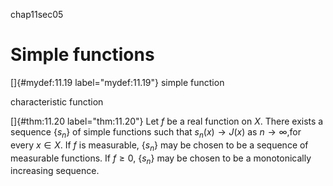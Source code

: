 chap11sec05

# Simple functions

<!-- ::: mydef -->
[]{#mydef:11.19 label="mydef:11.19"} simple function

characteristic function
<!-- ::: -->

<!-- ::: thm -->
[]{#thm:11.20 label="thm:11.20"} Let $f$ be a real function on $X$.
There exists a sequence $\{s_n\}$ of simple functions such that
$s_n(x) \rightarrow J(x)$ as $n \rightarrow  \infty$,for every
$x \in X$. If $f$ is measurable, $\{s_n\}$ may be chosen to be a
sequence of measurable functions. If $f \geq 0$, $\{s_n\}$ may be
chosen to be a monotonically increasing sequence.
<!-- ::: -->
